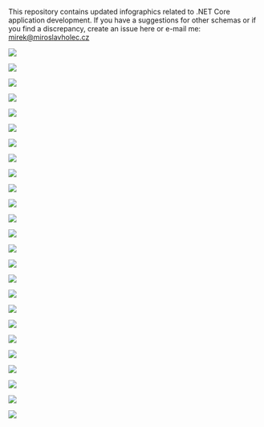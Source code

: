 This repository contains updated infographics related to .NET Core application development. If you have a suggestions for other schemas or if you find a discrepancy, create an issue here or e-mail me: mirek@miroslavholec.cz


![](schema-asp-net-core-mvc/Snímek1.png?v=2)

![](schema-asp-net-core-mvc/Snímek2.png?v=2)

![](schema-asp-net-core-mvc/Snímek3.png)

![](schema-asp-net-core-mvc/Snímek4.png)

![](schema-asp-net-core-mvc/Snímek5.png)

![](schema-asp-net-core-mvc/Snímek6.png)

![](schema-asp-net-core-mvc/Snímek7.png)

![](schema-asp-net-core-mvc/Snímek8.png)

![](schema-asp-net-core-mvc/Snímek9.png?v=3)

![](schema-asp-net-core-mvc/Snímek10.png?v=2)

![](schema-asp-net-core-mvc/Snímek11.png?v=2)

![](schema-asp-net-core-mvc/Snímek12.png)

![](schema-asp-net-core-mvc/Snímek13.png?v=2)

![](schema-asp-net-core-mvc/Snímek14.png)

![](schema-asp-net-core-mvc/Snímek15.png?v=2)



![](schema-rest-api/Snímek1.png)

![](schema-rest-api/Snímek2.png)

![](schema-rest-api/Snímek3.png)

![](schema-rest-api/Snímek4.png)

![](schema-rest-api/Snímek5.png)

![](schema-rest-api/Snímek6.png)

![](schema-rest-api/Snímek7.png)

![](schema-rest-api/Snímek8.png)

![](schema-rest-api/Snímek9.png)

![](schema-rest-api/Snímek10.png)



